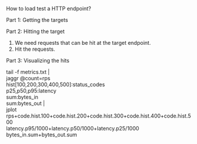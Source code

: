 How to load test a HTTP endpoint?

Part 1: Getting the targets

Part 2: Hitting the target

1. We need requests that can be hit at the target endpoint.
2. Hit the requests.

Part 3: Visualizing the hits

tail -f metrics.txt | \
 jaggr @count=rps \
          hist\[100,200,300,400,500\]:status_codes \
          p25,p50,p95:latency \
          sum:bytes_in \
          sum:bytes_out | \
    jplot rps+code.hist.100+code.hist.200+code.hist.300+code.hist.400+code.hist.500 \
          latency.p95\/1000+latency.p50\/1000+latency.p25\/1000 \
          bytes_in.sum+bytes_out.sum